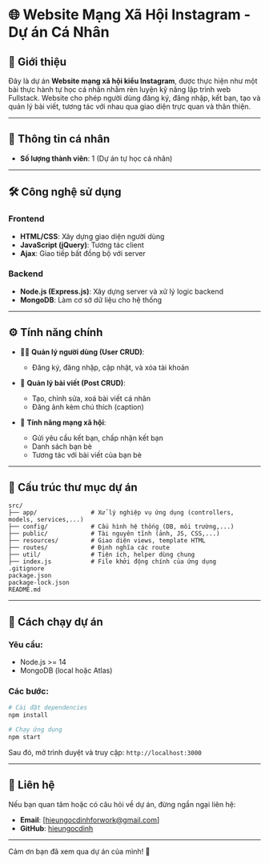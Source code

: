 # 🌐 Website Mạng Xã Hội Instagram - Dự án Cá Nhân

## 📌 Giới thiệu

Đây là dự án **Website mạng xã hội kiểu Instagram**, được thực hiện như một bài thực hành tự học cá nhân nhằm rèn luyện kỹ năng lập trình web Fullstack.
Website cho phép người dùng đăng ký, đăng nhập, kết bạn, tạo và quản lý bài viết, tương tác với nhau qua giao diện trực quan và thân thiện.

---

## 👤 Thông tin cá nhân

* **Số lượng thành viên**: 1 (Dự án tự học cá nhân)

---

## 🛠️ Công nghệ sử dụng

### Frontend

* **HTML/CSS**: Xây dựng giao diện người dùng
* **JavaScript (jQuery)**: Tương tác client
* **Ajax**: Giao tiếp bất đồng bộ với server

### Backend

* **Node.js (Express.js)**: Xây dựng server và xử lý logic backend
* **MongoDB**: Làm cơ sở dữ liệu cho hệ thống

---

## ⚙️ Tính năng chính

* 👨‍💼 **Quản lý người dùng (User CRUD)**:

  * Đăng ký, đăng nhập, cập nhật, và xóa tài khoản

* 📝 **Quản lý bài viết (Post CRUD)**:

  * Tạo, chỉnh sửa, xoá bài viết cá nhân
  * Đăng ảnh kèm chú thích (caption)

* 🤝 **Tính năng mạng xã hội**:

  * Gửi yêu cầu kết bạn, chấp nhận kết bạn
  * Danh sách bạn bè
  * Tương tác với bài viết của bạn bè

---

## 📂 Cấu trúc thư mục dự án

```
src/
├── app/               # Xử lý nghiệp vụ ứng dụng (controllers, models, services,...)
├── config/            # Cấu hình hệ thống (DB, môi trường,...)
├── public/            # Tài nguyên tĩnh (ảnh, JS, CSS,...)
├── resources/         # Giao diện views, template HTML
├── routes/            # Định nghĩa các route
├── util/              # Tiện ích, helper dùng chung
├── index.js           # File khởi động chính của ứng dụng
.gitignore
package.json
package-lock.json
README.md
```

---

## 🚀 Cách chạy dự án

### Yêu cầu:

* Node.js >= 14
* MongoDB (local hoặc Atlas)

### Các bước:

```bash
# Cài đặt dependencies
npm install

# Chạy ứng dụng
npm start
```

Sau đó, mở trình duyệt và truy cập: `http://localhost:3000`

---

## 📧 Liên hệ

Nếu bạn quan tâm hoặc có câu hỏi về dự án, đừng ngần ngại liên hệ:

* **Email**: \[[hieungocdinhforwork@gmail.com](mailto:hieungocdinhforwork@gmail.com)]
* **GitHub**: [hieungocdinh](https://github.com/your-github-username)

---

Cảm ơn bạn đã xem qua dự án của mình! 💙
